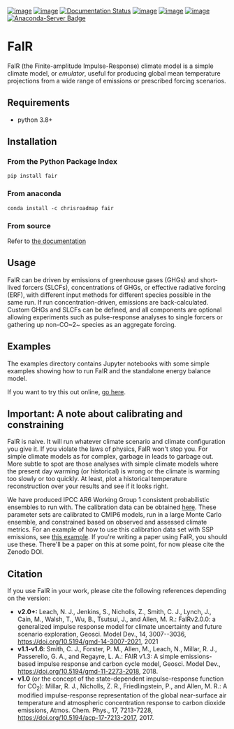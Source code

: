 [![image](https://github.com/OMS-NetZero/FAIR/actions/workflows/checks.yml/badge.svg)](https://github.com/OMS-NetZero/FAIR/actions)
[![image](https://mybinder.org/badge.svg)](https://mybinder.org/v2/gh/OMS-NetZero/FAIR/master?filepath=examples/basic_run_example.ipynb)
[![Documentation Status](https://readthedocs.org/projects/fair/badge/?version=latest)](http://fair.readthedocs.io/en/latest/?badge=latest)
[![image](https://zenodo.org/badge/DOI/10.5281/zenodo.1340643.svg)](https://doi.org/10.5281/zenodo.1340643)
[![image](https://codecov.io/gh/OMS-NetZero/FAIR/branch/master/graph/badge.svg)](https://codecov.io/gh/OMS-NetZero/FAIR)
[![image](https://img.shields.io/pypi/v/fair)](https://pypi.org/project/fair/) [![Anaconda-Server Badge](https://anaconda.org/chrisroadmap/fair/badges/version.svg)](https://anaconda.org/chrisroadmap/fair)

# FaIR

FaIR (the Finite-amplitude Impulse-Response) climate model is a simple
climate model, or *emulator*, useful for producing global mean
temperature projections from a wide range of emissions or prescribed
forcing scenarios.

## Requirements

-   python 3.8+

## Installation

### From the Python Package Index

    pip install fair

### From anaconda

    conda install -c chrisroadmap fair

### From source

Refer to [the
documentation](https://fair.readthedocs.io/en/latest/install.html)

## Usage

FaIR can be driven by emissions of greenhouse gases (GHGs) and
short-lived forcers (SLCFs), concentrations of GHGs, or effective
radiative forcing (ERF), with different input methods for different
species possible in the same run. If run concentration-driven, emissions
are back-calculated. Custom GHGs and SLCFs can be defined, and all
components are optional allowing experiments such as pulse-response
analyses to single forcers or gathering up non-CO~2~ species as an
aggregate forcing.

## Examples

The examples directory contains Jupyter notebooks with some
simple examples showing how to run FaIR and the standalone energy
balance model.

If you want to try this out online, [go
here](https://mybinder.org/v2/gh/OMS-NetZero/FAIR/master?filepath=examples/basic_run_example.ipynb).

## Important: A note about calibrating and constraining

FaIR is naive. It will run whatever climate scenario and climate
configuration you give it. If you violate the laws of physics, FaIR
won\'t stop you. For simple climate models as for complex, garbage in
leads to garbage out. More subtle to spot are those analyses with simple
climate models where the present day warming (or historical) is wrong or
the climate is warming too slowly or too quickly. At least, plot a
historical temperature reconstruction over your results and see if it
looks right.

We have produced IPCC AR6 Working Group 1 consistent probabilistic
ensembles to run with. The calibration data can be obtained
[here](https://doi.org/10.5281/zenodo.7694879). These parameter sets are
calibrated to CMIP6 models, run in a large Monte Carlo ensemble, and
constrained based on observed and assessed climate metrics. For an
example of how to use this calibration data set with SSP emissions, see
[this
example](https://docs.fairmodel.net/en/latest/examples/calibrated_constrained_ensemble.html).
If you\'re writing a paper using FaIR, you should use these. There\'ll
be a paper on this at some point, for now please cite the Zenodo DOI.

## Citation

If you use FaIR in your work, please cite the following references
depending on the version:

-   **v2.0+:** Leach, N. J., Jenkins, S., Nicholls, Z., Smith, C. J.,
    Lynch, J., Cain, M., Walsh, T., Wu, B., Tsutsui, J., and Allen, M.
    R.: FaIRv2.0.0: a generalized impulse response model for climate
    uncertainty and future scenario exploration, Geosci. Model Dev., 14,
    3007--3036, <https://doi.org/10.5194/gmd-14-3007-2021>, 2021
-   **v1.1-v1.6**: Smith, C. J., Forster, P. M., Allen, M., Leach, N.,
    Millar, R. J., Passerello, G. A., and Regayre, L. A.: FAIR v1.3: A
    simple emissions-based impulse response and carbon cycle model,
    Geosci. Model Dev.,
    <https://doi.org/10.5194/gmd-11-2273-2018>, 2018.
-   **v1.0** (or the concept of the state-dependent impulse-response
    function for CO<sub>2</sub>): Millar, R. J., Nicholls, Z. R., Friedlingstein,
    P., and Allen, M. R.: A modified impulse-response representation of
    the global near-surface air temperature and atmospheric
    concentration response to carbon dioxide emissions, Atmos. Chem.
    Phys., 17, 7213-7228,
    <https://doi.org/10.5194/acp-17-7213-2017>, 2017.
